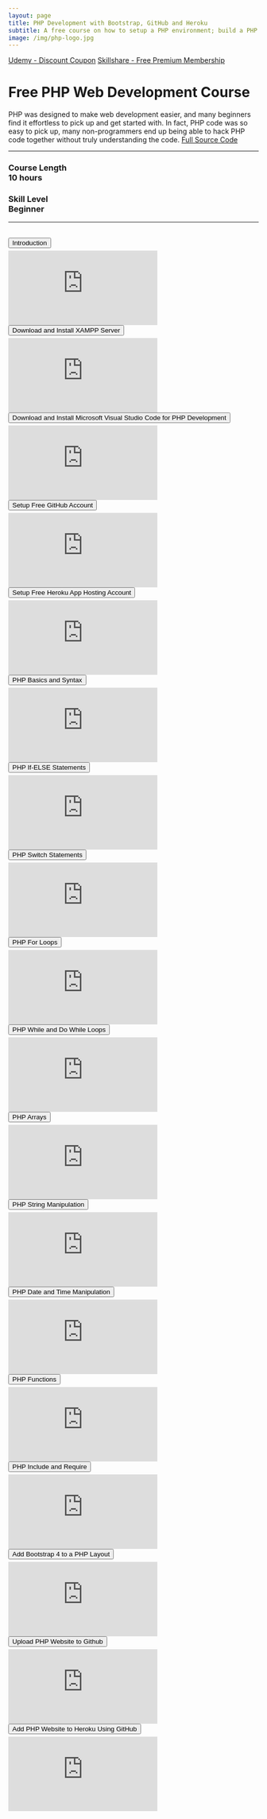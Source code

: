 ```yaml
---
layout: page
title: PHP Development with Bootstrap, GitHub and Heroku  
subtitle: A free course on how to setup a PHP environment; build a PHP website; style with Bootstrap 4; add a project to source control and later deploy to Heroku. 
image: /img/php-logo.jpg
---
```

<div class="text-center jumbotron">
    <a href="http://bit.ly/2oOkrpT" target="_blank" class="btn std-btn btn-xlg btn-common">Udemy - Discount Coupon</a>
    <a href="https://skl.sh/2mJPfY2" target="_blank" class="btn std-btn btn-xlg btn-common">Skillshare - Free Premium Membership</a>
</div>

<div>
    <h1 class="text-center text-primary">Free PHP Web Development Course </h1>
    <span class="text-center lead">PHP was designed to make web development easier, and many beginners find it effortless to pick up and get started with. In fact, PHP code was so easy to pick up, many non-programmers end up being able to hack PHP code together without truly understanding the code. </span> <a href='https://github.com/trevoirwilliams/php_primer'> Full Source Code </a>
    <span></span>
    <hr/>
    <div class="row">
        <div class="col-md-6">
            <h3 class="text-center text-primary">Course Length <br/>10 hours</h3>
        </div>
        <div class="col-md-6">
            <h3 class="text-center text-primary">Skill Level<br/>Beginner</h3>
        </div>
    </div>
    <hr/>
    <br/>
    <button class="btn btn-primary btn-block" type="button" data-toggle="collapse" data-target="#intro" aria-expanded="false" aria-controls="collapseExample" style="margin-bottom: 5px;">Introduction</button>
    <div class="collapse" id="intro">
        <div class="embed-responsive embed-responsive-16by9">
            <iframe  src="https://www.youtube.com/embed/msD8i0T7R_c" frameborder="0" allow="accelerometer; autoplay; encrypted-media; gyroscope; picture-in-picture" allowfullscreen></iframe>
        </div>
    </div>
    <button class="btn btn-primary btn-block" type="button" data-toggle="collapse" data-target="#xampp" aria-expanded="false" aria-controls="collapseExample" style="margin-bottom: 5px;"> Download and Install XAMPP Server</button>
    <div class="collapse" id="xampp">
        <div class="embed-responsive embed-responsive-16by9">
            <iframe  src="https://www.youtube.com/embed/P6DV1nTH8kU" frameborder="0" allow="accelerometer; autoplay; encrypted-media; gyroscope; picture-in-picture" allowfullscreen></iframe>
        </div>
    </div>
    <button class="btn btn-primary btn-block" type="button" data-toggle="collapse" data-target="#vscode" aria-expanded="false" aria-controls="collapseExample" style="margin-bottom: 5px;"> Download and Install Microsoft Visual Studio Code for PHP Development</button>
    <div class="collapse" id="vscode">
        <div class="embed-responsive embed-responsive-16by9">
            <iframe  src="https://www.youtube.com/embed/iUPeGVi_uwI" frameborder="0" allow="accelerometer; autoplay; encrypted-media; gyroscope; picture-in-picture" allowfullscreen></iframe>
        </div>
    </div>
    <button class="btn btn-primary btn-block" type="button" data-toggle="collapse" data-target="#github" aria-expanded="false" aria-controls="collapseExample" style="margin-bottom: 5px;">Setup Free GitHub Account</button>
    <div class="collapse" id="github">
        <div class="embed-responsive embed-responsive-16by9">
            <iframe  src="https://www.youtube.com/embed/0E20ILr5yHE" frameborder="0" allow="accelerometer; autoplay; encrypted-media; gyroscope; picture-in-picture" allowfullscreen></iframe>
        </div>
    </div>
    <button class="btn btn-primary btn-block" type="button" data-toggle="collapse" data-target="#heroku" aria-expanded="false" aria-controls="collapseExample" style="margin-bottom: 5px;">Setup Free Heroku App Hosting Account</button>
    <div class="collapse" id="heroku">
        <div class="embed-responsive embed-responsive-16by9">
            <iframe  src="https://www.youtube.com/embed/fVIYqNjW1R4" frameborder="0" allow="accelerometer; autoplay; encrypted-media; gyroscope; picture-in-picture" allowfullscreen></iframe>
        </div>
    </div>
    <button class="btn btn-primary btn-block" type="button" data-toggle="collapse" data-target="#basics" aria-expanded="false" aria-controls="collapseExample" style="margin-bottom: 5px;">PHP Basics and Syntax</button>
    <div class="collapse" id="basics">
        <div class="embed-responsive embed-responsive-16by9">
            <iframe  src="https://www.youtube.com/embed/5vrP_-885Gw" frameborder="0" allow="accelerometer; autoplay; encrypted-media; gyroscope; picture-in-picture" allowfullscreen></iframe>
        </div>
    </div>
    <button class="btn btn-primary btn-block" type="button" data-toggle="collapse" data-target="#ifelse" aria-expanded="false" aria-controls="collapseExample" style="margin-bottom: 5px;">PHP If-ELSE Statements</button>
    <div class="collapse" id="ifelse">
        <div class="embed-responsive embed-responsive-16by9">
            <iframe  src="https://www.youtube.com/embed/39FDoPOTixA" frameborder="0" allow="accelerometer; autoplay; encrypted-media; gyroscope; picture-in-picture" allowfullscreen></iframe>
        </div>
    </div>
    <button class="btn btn-primary btn-block" type="button" data-toggle="collapse" data-target="#switch" aria-expanded="false" aria-controls="collapseExample" style="margin-bottom: 5px;">PHP Switch Statements</button>
    <div class="collapse" id="switch">
        <div class="embed-responsive embed-responsive-16by9">
            <iframe  src="https://www.youtube.com/embed/DJmXfar4cWE" frameborder="0" allow="accelerometer; autoplay; encrypted-media; gyroscope; picture-in-picture" allowfullscreen></iframe>
        </div>
    </div>
    <button class="btn btn-primary btn-block" type="button" data-toggle="collapse" data-target="#forloop" aria-expanded="false" aria-controls="collapseExample" style="margin-bottom: 5px;">PHP For Loops</button>
    <div class="collapse" id="forloop">
        <div class="embed-responsive embed-responsive-16by9">
            <iframe  src="https://www.youtube.com/embed/FKxGPwAUKrI" frameborder="0" allow="accelerometer; autoplay; encrypted-media; gyroscope; picture-in-picture" allowfullscreen></iframe>
        </div>
    </div>
    <button class="btn btn-primary btn-block" type="button" data-toggle="collapse" data-target="#whileloops" aria-expanded="false" aria-controls="collapseExample" style="margin-bottom: 5px;"> PHP While and Do While Loops</button>
    <div class="collapse" id="whileloops">
        <div class="embed-responsive embed-responsive-16by9">
            <iframe  src="https://www.youtube.com/embed/-inr6dwM73c" frameborder="0" allow="accelerometer; autoplay; encrypted-media; gyroscope; picture-in-picture" allowfullscreen></iframe>
        </div>
    </div>
    <button class="btn btn-primary btn-block" type="button" data-toggle="collapse" data-target="#arrays" aria-expanded="false" aria-controls="collapseExample" style="margin-bottom: 5px;">PHP Arrays</button>
     <div class="collapse" id="arrays">
        <div class="embed-responsive embed-responsive-16by9">
            <iframe  src="https://www.youtube.com/embed/gH7-rijGrxk" frameborder="0" allow="accelerometer; autoplay; encrypted-media; gyroscope; picture-in-picture" allowfullscreen></iframe>
        </div>
    </div>
    <button class="btn btn-primary btn-block" type="button" data-toggle="collapse" data-target="#strings" aria-expanded="false" aria-controls="collapseExample" style="margin-bottom: 5px;">PHP String Manipulation</button>
    <div class="collapse" id="strings">
        <div class="embed-responsive embed-responsive-16by9">
            <iframe  src="https://www.youtube.com/embed/FPeUJe9L9vA" frameborder="0" allow="accelerometer; autoplay; encrypted-media; gyroscope; picture-in-picture" allowfullscreen></iframe>
        </div>
    </div>
    <button class="btn btn-primary btn-block" type="button" data-toggle="collapse" data-target="#datetime" aria-expanded="false" aria-controls="collapseExample" style="margin-bottom: 5px;">PHP Date and Time Manipulation</button>
    <div class="collapse" id="datetime">
        <div class="embed-responsive embed-responsive-16by9">
            <iframe  src="https://www.youtube.com/embed/gZYCWQGq36Q" frameborder="0" allow="accelerometer; autoplay; encrypted-media; gyroscope; picture-in-picture" allowfullscreen></iframe>
        </div>
    </div>
    <button class="btn btn-primary btn-block" type="button" data-toggle="collapse" data-target="#functions" aria-expanded="false" aria-controls="collapseExample" style="margin-bottom: 5px;">PHP Functions</button>
    <div class="collapse" id="functions">
        <div class="embed-responsive embed-responsive-16by9">
            <iframe  src="https://www.youtube.com/embed/Tz00hVz9Wag" frameborder="0" allow="accelerometer; autoplay; encrypted-media; gyroscope; picture-in-picture" allowfullscreen></iframe>
        </div>
    </div>
    <button class="btn btn-primary btn-block" type="button" data-toggle="collapse" data-target="#includes" aria-expanded="false" aria-controls="collapseExample" style="margin-bottom: 5px;">PHP Include and Require</button>
    <div class="collapse" id="includes">
        <div class="embed-responsive embed-responsive-16by9">
            <iframe  src="https://www.youtube.com/embed/s-Anfs37uTA" frameborder="0" allow="accelerometer; autoplay; encrypted-media; gyroscope; picture-in-picture" allowfullscreen></iframe>
        </div>
    </div>
    <button class="btn btn-primary btn-block" type="button" data-toggle="collapse" data-target="#bootstrap" aria-expanded="false" aria-controls="collapseExample" style="margin-bottom: 5px;">Add Bootstrap 4 to a PHP Layout</button>
    <div class="collapse" id="bootstrap">
        <div class="embed-responsive embed-responsive-16by9">
            <iframe  src="https://www.youtube.com/embed/K1NJDeBS5qA" frameborder="0" allow="accelerometer; autoplay; encrypted-media; gyroscope; picture-in-picture" allowfullscreen></iframe>
        </div>
    </div>
    <button class="btn btn-primary btn-block" type="button" data-toggle="collapse" data-target="#github2" aria-expanded="false" aria-controls="collapseExample" style="margin-bottom: 5px;">Upload PHP Website to Github</button>
    <div class="collapse" id="github2">
        <div class="embed-responsive embed-responsive-16by9">
            <iframe  src="https://www.youtube.com/embed/LyPEXexloas" frameborder="0" allow="accelerometer; autoplay; encrypted-media; gyroscope; picture-in-picture" allowfullscreen></iframe>
        </div>
    </div>
    <button class="btn btn-primary btn-block" type="button" data-toggle="collapse" data-target="#heroku2" aria-expanded="false" aria-controls="collapseExample" style="margin-bottom: 5px;">Add PHP Website to Heroku Using GitHub</button>
   <div class="collapse" id="heroku2">
        <div class="embed-responsive embed-responsive-16by9">
            <iframe  src="https://www.youtube.com/embed/rzFFnUUctXQ" frameborder="0" allow="accelerometer; autoplay; encrypted-media; gyroscope; picture-in-picture" allowfullscreen></iframe>
        </div>
    </div>
</div>